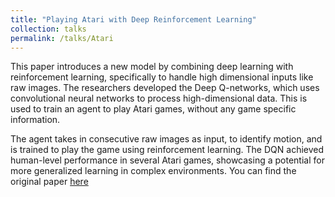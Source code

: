 ```yaml
---
title: "Playing Atari with Deep Reinforcement Learning"
collection: talks
permalink: /talks/Atari
---
```


This paper introduces a new model by combining deep learning with reinforcement learning, specifically to handle high dimensional inputs like raw images. The researchers developed the Deep Q-networks, which uses convolutional neural networks to process high-dimensional data. This is used to train an agent to play Atari games, without any game specific information.

The agent takes in consecutive raw images as input, to identify motion, and is trained to play the game using reinforcement learning. The DQN achieved human-level performance in several Atari games, showcasing a potential for more generalized learning in complex environments. You can find the original paper [here](https://arxiv.org/abs/1312.5602)

